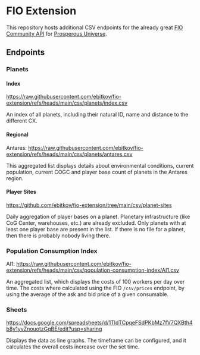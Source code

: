 # FIO Extension

This repository hosts additional CSV endpoints for the already great [FIO Community API](https://doc.fnar.net/)
for [Prosperous Universe](https://prosperousuniverse.com/).

## Endpoints

### Planets

#### Index

https://raw.githubusercontent.com/ebitkov/fio-extension/refs/heads/main/csv/planets/index.csv

An index of all planets, including their natural ID, name and distance to the different CX.

#### Regional

Antares: https://raw.githubusercontent.com/ebitkov/fio-extension/refs/heads/main/csv/planets/antares.csv

This aggregated list displays details about environmental conditions, current population, current COGC and player base
count of planets in the Antares region.

#### Player Sites

https://github.com/ebitkov/fio-extension/tree/main/csv/planet-sites

Daily aggregation of player bases on a planet. Planetary infrastructure (like CoG Center, warehouses, etc.) are already
excluded. Only planets with at least one player base are present in the list. If there is no file for a planet, then
there is probably nobody living there.

### Population Consumption Index

AI1: https://raw.githubusercontent.com/ebitkov/fio-extension/refs/heads/main/csv/population-consumption-index/AI1.csv

An aggregated list, which displays the costs of 100 workers per day over time. The costs where calculated using the FIO
`/csv/prices` endpoint, by using the average of the ask and bid price of a given consumable.

### Sheets

https://docs.google.com/spreadsheets/d/1TldTCpqeFSdPKbMz7fV7QXBth4b8y1yvZnouotzGqBE/edit?usp=sharing

Displays the data as line graphs. The timeframe can be configured, and it calculates the overall costs increase over the
set time.

